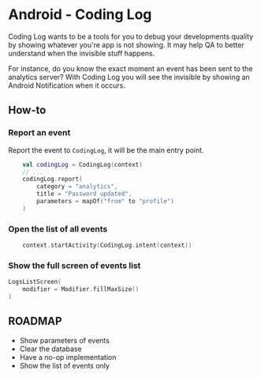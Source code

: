 # Android - Coding Log

Coding Log wants to be a tools for you to debug your developments quality by showing whatever you're
app is not showing. It may help QA to better understand when the invisible stuff happens.

For instance, do you know the exact moment an event has been sent to the analytics server?
With Coding Log you will see the invisible by showing an Android Notification when it occurs.

## How-to

### Report an event

Report the event to `CodingLog`, it will be the main entry point.

```kotlin
    val codingLog = CodingLog(context)
    // ...
    codingLog.report(
        category = "analytics",
        title = "Password updated",
        parameters = mapOf("from" to "profile")
    )
```

### Open the list of all events

```kotlin
    context.startActivity(CodingLog.intent(context))
```

### Show the full screen of events list

```kotlin
LogsListScreen(
    modifier = Modifier.fillMaxSize()
)
```

## ROADMAP

- Show parameters of events
- Clear the database
- Have a no-op implementation
- Show the list of events only
